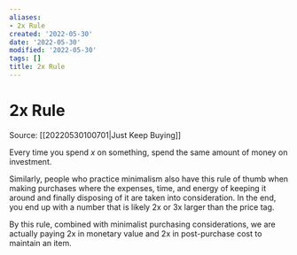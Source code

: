 ```yaml
---
aliases:
- 2x Rule
created: '2022-05-30'
date: '2022-05-30'
modified: '2022-05-30'
tags: []
title: 2x Rule
---
```


# 2x Rule

Source: [[20220530100701|Just Keep Buying]]

Every time you spend $x$ on something, spend the same amount of money on investment.

Similarly, people who practice minimalism also have this rule of thumb when making purchases where the expenses, time, and energy of keeping it around and finally disposing of it are taken into consideration. In the end, you end up with a number that is likely 2x or 3x larger than the price tag.

By this rule, combined with minimalist purchasing considerations, we are actually paying 2x in monetary value and 2x in post-purchase cost to maintain an item.